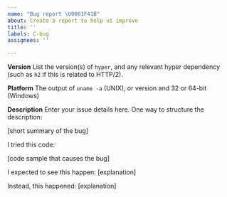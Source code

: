 ```yaml
---
name: "Bug report \U0001F41B"
about: Create a report to help us improve
title: ''
labels: C-bug
assignees: ''

---
```


**Version**
List the version(s) of `hyper`, and any relevant hyper dependency (such as `h2` if this is related to HTTP/2).

**Platform**
The output of `uname -a` (UNIX), or version and 32 or 64-bit (Windows)

**Description**
Enter your issue details here.
One way to structure the description:

[short summary of the bug]

I tried this code:

[code sample that causes the bug]

I expected to see this happen: [explanation]

Instead, this happened: [explanation]
